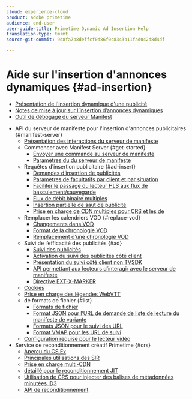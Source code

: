 ```yaml
---
cloud: experience-cloud
product: adobe primetime
audience: end-user
user-guide-title: Primetime Dynamic Ad Insertion Help
translation-type: tm+mt
source-git-commit: 9d8fa7b8deffcf0d86f0c8343b11fad042d8d4df

---
```



# Aide sur l&#39;insertion d&#39;annonces dynamiques {#ad-insertion}

+ [Présentation de l&#39;insertion dynamique d&#39;une publicité](home.md)
+ [Notes de mise à jour sur l’insertion d’annonces dynamiques](https://docs.adobe.com/content/help/en/primetime/release-notes/ptai/ptai-19x-release-notes.html)
+ [Outil de débogage du serveur Manifest](manifest-server-debugging-tool.md)
<!-- + [Server Side Ad Insertion debugging dashboard](ssai-debugging-dashboard.md)-->
+ API du serveur de manifeste pour l&#39;insertion d&#39;annonces publicitaires {#manifest-server}
   + [Présentation des interactions du serveur de manifeste](msapi-topics/ms-overview.md)
   + Commencer avec Manifest Server {#get-started}
      + [Envoyer une commande au serveur de manifeste](msapi-topics/ms-getting-started/ms-sending-cmd.md)
      + [Paramètres  du du serveur de manifeste](msapi-topics/ms-getting-started/ms-api-query-params.md)
   + Requêtes d’insertion publicitaire {#ad-insert}
      + [Demandes d’insertion de publicités](msapi-topics/ms-insert-ads/ms-ad-insert.md)
      + [Paramètres de  facultatifs par client et par situation](msapi-topics/ms-insert-ads/ms-api-query-param-situation.md)
      + [Faciliter le passage du lecteur HLS aux flux de basculement/sauvegarde](msapi-topics/ms-insert-ads/hls-switching-to-failover.md)
      + [Flux de débit binaire multiples](msapi-topics/ms-insert-ads/ms-api-mbr-streams.md)
      + [Insertion partielle de saut de publicité](msapi-topics/ms-insert-ads/partial-ad-break-insetion.md)
      + [Prise en charge de CDN multiples pour CRS et les  de](msapi-topics/ms-insert-ads/ms-api-multi-cdns-for-crs.md)
   + Remplacer les calendriers VOD {#replace-vod}
      + [Changements dans VOD](msapi-topics/ms-changes-vod-timeline/ms-replace-vod-timeline.md)
      + [Format de la chronologie VOD](msapi-topics/ms-changes-vod-timeline/ms-api-timeline-format.md)
      + [Remplacement d’une chronologie VOD](msapi-topics/ms-changes-vod-timeline/t-ms-replace-vod-timeline.md)
   + Suivi de l’efficacité des publicités {#ad}
      + [Suivi des publicités](msapi-topics/ms-at-effectiveness/ms-at-overview.md)
      + [Activation du suivi des publicités côté client](msapi-topics/ms-at-effectiveness/ms-enable-client-side-ad-tracking.md)
      + [Présentation du suivi côté client non TVSDK](msapi-topics/ms-at-effectiveness/notvsdk-csat-overview.md)
      + [API permettant aux lecteurs d’interagir avec le serveur de manifeste](msapi-topics/ms-at-effectiveness/notvsdk-csat-ms-interface.md)
      + [Directive EXT-X-MARKER](msapi-topics/ms-at-effectiveness/ms-api-playlists.md)
   + [Cookies](msapi-topics/ms-cookies.md)
   + [Prise en charge des légendes WebVTT](msapi-topics/ms-webvtt-captions.md)
   +  de formats de fichier {#list}
      + [Formats de fichier](msapi-topics/ms-list-file-formats/ms-api-file-formats.md)
      + [Format JSON pour l’URL de demande de liste de lecture du manifeste de variante](msapi-topics/ms-list-file-formats/ms-json-m3u8.md)
      + [Formats JSON pour le suivi des URL](msapi-topics/ms-list-file-formats/notvsdk-csat-sidecar.md)
      + [Format VMAP pour les URL de suivi](msapi-topics/ms-list-file-formats/notvsdk-csat-vmap.md)
   + [Configuration requise pour le lecteur vidéo](msapi-topics/ms-player-req.md)
+ Service de reconditionnement créatif Primetime {#crs}
   + [Aperçu du CS Ex](creative-repackaging-service/crs-overview.md)
   + [Principales utilisations des SIR](creative-repackaging-service/jit-async-hls-conv.md)
   + [Prise en charge multi-CDN](creative-repackaging-service/multi-cdn-supportt.md)
   + [détaillé pour le reconditionnement JIT](creative-repackaging-service/jit-repackage.md)
   + [Utilisation de CRS pour injecter des balises de métadonnées minutées ID3](creative-repackaging-service/inject-id3.md)
   + [API de reconditionnement](creative-repackaging-service/api-repackage.md)
